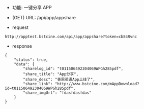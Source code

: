 * 功能: 一键分享 APP

* (GET) URL: /api/app/appshare

* request
```
http://apptest.bstcine.com/api/app/appshare?token=cb84Rvnc
```

* response
```
{
    "status": true,
    "data": {
        "sharelog_id": "t011506492304069WPGh285pdf",
        "share_title": "App分享",
        "share_desc": "善恩英语App上线了",
        "share_link": "http://www.bstcine.com/mAppDownload?id=t011506492304069WPGh285pdf",
        "share_imgUrl": "fdasfdasfdas"
    }
}
```
